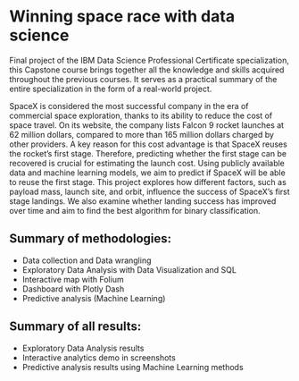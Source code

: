 # Winning space race with data science
Final project of the IBM Data Science Professional Certificate specialization, this Capstone course brings together all the knowledge and skills acquired throughout the previous courses. It serves as a practical summary of the entire specialization in the form of a real-world project.

SpaceX is considered the most successful company in the era of commercial space exploration, thanks to its ability to reduce the cost of space travel. On its website, the company lists Falcon 9 rocket launches at 62 million dollars, compared to more than 165 million dollars charged by other providers. A key reason for this cost advantage is that SpaceX reuses the rocket’s first stage. Therefore, predicting whether the first stage can be recovered is crucial for estimating the launch cost. Using publicly available data and machine learning models, we aim to predict if SpaceX will be able to reuse the first stage. This project explores how different factors, such as payload mass, launch site, and orbit, influence the success of SpaceX’s first stage landings. We also examine whether landing success has improved over time and aim to find the best algorithm for binary classification.

## Summary of methodologies:
- Data collection and Data wrangling
- Exploratory Data Analysis with Data Visualization and SQL
- Interactive map with Folium
- Dashboard with Plotly Dash
- Predictive analysis (Machine Learning)

## Summary of all results:
- Exploratory Data Analysis results
- Interactive analytics demo in screenshots
- Predictive analysis results using Machine Learning methods
